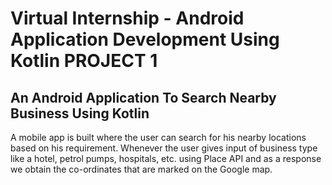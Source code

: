 # Virtual Internship - Android Application Development Using Kotlin PROJECT 1

## An Android Application To Search Nearby Business Using Kotlin

A mobile app is built where the user can search for his nearby locations based on his requirement. Whenever the user gives input of business type like a hotel, petrol pumps, hospitals, etc. using Place API and as a response we obtain the co-ordinates that are marked on the Google map.
